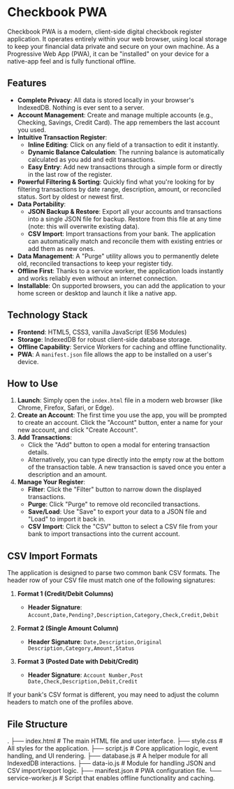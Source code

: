 # Checkbook PWA

Checkbook PWA is a modern, client-side digital checkbook register application. It operates entirely within your web browser, using local storage to keep your financial data private and secure on your own machine. As a Progressive Web App (PWA), it can be "installed" on your device for a native-app feel and is fully functional offline.

## Features

*   **Complete Privacy**: All data is stored locally in your browser's IndexedDB. Nothing is ever sent to a server.
*   **Account Management**: Create and manage multiple accounts (e.g., Checking, Savings, Credit Card). The app remembers the last account you used.
*   **Intuitive Transaction Register**:
    *   **Inline Editing**: Click on any field of a transaction to edit it instantly.
    *   **Dynamic Balance Calculation**: The running balance is automatically calculated as you add and edit transactions.
    *   **Easy Entry**: Add new transactions through a simple form or directly in the last row of the register.
*   **Powerful Filtering & Sorting**: Quickly find what you're looking for by filtering transactions by date range, description, amount, or reconciled status. Sort by oldest or newest first.
*   **Data Portability**:
    *   **JSON Backup & Restore**: Export all your accounts and transactions into a single JSON file for backup. Restore from this file at any time (note: this will overwrite existing data).
    *   **CSV Import**: Import transactions from your bank. The application can automatically match and reconcile them with existing entries or add them as new ones.
*   **Data Management**: A "Purge" utility allows you to permanently delete old, reconciled transactions to keep your register tidy.
*   **Offline First**: Thanks to a service worker, the application loads instantly and works reliably even without an internet connection.
*   **Installable**: On supported browsers, you can add the application to your home screen or desktop and launch it like a native app.

## Technology Stack

*   **Frontend**: HTML5, CSS3, vanilla JavaScript (ES6 Modules)
*   **Storage**: IndexedDB for robust client-side database storage.
*   **Offline Capability**: Service Workers for caching and offline functionality.
*   **PWA**: A `manifest.json` file allows the app to be installed on a user's device.

## How to Use

1.  **Launch**: Simply open the `index.html` file in a modern web browser (like Chrome, Firefox, Safari, or Edge).
2.  **Create an Account**: The first time you use the app, you will be prompted to create an account. Click the "Account" button, enter a name for your new account, and click "Create Account".
3.  **Add Transactions**:
    *   Click the "Add" button to open a modal for entering transaction details.
    *   Alternatively, you can type directly into the empty row at the bottom of the transaction table. A new transaction is saved once you enter a description and an amount.
4.  **Manage Your Register**:
    *   **Filter**: Click the "Filter" button to narrow down the displayed transactions.
    *   **Purge**: Click "Purge" to remove old reconciled transactions.
    *   **Save/Load**: Use "Save" to export your data to a JSON file and "Load" to import it back in.
    *   **CSV Import**: Click the "CSV" button to select a CSV file from your bank to import transactions into the current account.

## CSV Import Formats

The application is designed to parse two common bank CSV formats. The header row of your CSV file must match one of the following signatures:

1.  **Format 1 (Credit/Debit Columns)**
    *   **Header Signature**: `Account,Date,Pending?,Description,Category,Check,Credit,Debit`

2.  **Format 2 (Single Amount Column)**
    *   **Header Signature**: `Date,Description,Original Description,Category,Amount,Status`

3.  **Format 3 (Posted Date with Debit/Credit)**
    *   **Header Signature**: `Account Number,Post Date,Check,Description,Debit,Credit`

If your bank's CSV format is different, you may need to adjust the column headers to match one of the profiles above.

## File Structure
.
├── index.html # The main HTML file and user interface.
├── style.css # All styles for the application.
├── script.js # Core application logic, event handling, and UI rendering.
├── database.js # A helper module for all IndexedDB interactions.
├── data-io.js # Module for handling JSON and CSV import/export logic.
├── manifest.json # PWA configuration file.
└── service-worker.js # Script that enables offline functionality and caching.
